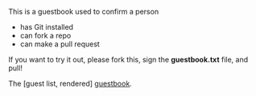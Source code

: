 This is a guestbook used to confirm a person

- has Git installed
- can fork a repo
- can make a pull request

If you want to try it out, please fork this,
sign the **guestbook.txt** file, and pull!

The [guest list, rendered] [guestbook].

[guestbook]: http://tanyaschlusser.github.io/gittyup/
